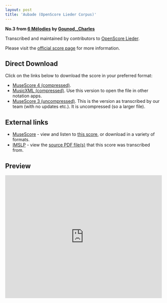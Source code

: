 ```yaml
---
layout: post
title: 'Aubade (OpenScore Lieder Corpus)'
---
```


__No.3 from [6 Mélodies](https://fourscoreandmore.org/OpenScore/Gounod%2C_Charles/6_M%C3%A9lodies/) by [Gounod,_Charles](https://fourscoreandmore.org/OpenScore/Gounod%2C_Charles)__

Transcribed and maintained by contributors to [OpenScore Lieder].

Please visit the [official score page] for more information.

[official score page]: https://musescore.com/openscore-lieder-corpus/scores/5079378
[OpenScore Lieder]: https://musescore.com/openscore-lieder-corpus

## Direct Download

Click on the links below to download the score in your preferred format:
- [MuseScore 4 (compressed)](https://fourscoreandmore.org/OpenScore/Gounod%2C_Charles/6_M%C3%A9lodies/3_Aubade.mscz).
- [MusicXML (compressed)](https://fourscoreandmore.org/OpenScore/Gounod%2C_Charles/6_M%C3%A9lodies/3_Aubade.mxl). Use this version to open the file in other notation apps.
- [MuseScore 3 (uncompressed)](https://raw.githubusercontent.com/OpenScore/Lieder/refs/heads/main/scores/Gounod%2C_Charles/6_M%C3%A9lodies/3_Aubade/lc5079378.mscx). This is the version as transcribed by our team (with no updates etc.). It is uncompressed (so a larger file).

## External links

- [MuseScore] - view and listen to [this score][MuseScore], or download in a variety of formats.
- [IMSLP] - view the [source PDF file(s)][IMSLP] that this score was transcribed from.

[MuseScore]: https://musescore.com/score/5079378
[IMSLP]: https://imslp.org/wiki/Special:ReverseLookup/518017

## Preview

<iframe width="100%" height="394" src="https://musescore.com/openscore-lieder-corpus/scores/5079378/embed" frameborder="0" allowfullscreen allow="autoplay; fullscreen"></iframe>
